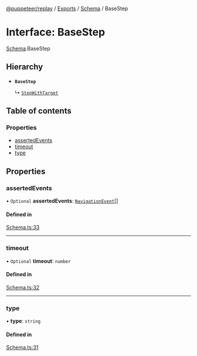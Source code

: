 [@puppeteer/replay](../README.md) / [Exports](../modules.md) / [Schema](../modules/Schema.md) / BaseStep

# Interface: BaseStep

[Schema](../modules/Schema.md).BaseStep

## Hierarchy

- **`BaseStep`**

  ↳ [`StepWithTarget`](Schema.StepWithTarget.md)

## Table of contents

### Properties

- [assertedEvents](Schema.BaseStep.md#assertedevents)
- [timeout](Schema.BaseStep.md#timeout)
- [type](Schema.BaseStep.md#type)

## Properties

### assertedEvents

• `Optional` **assertedEvents**: [`NavigationEvent`](Schema.NavigationEvent.md)[]

#### Defined in

[Schema.ts:33](https://github.com/puppeteer/replay/blob/5cee7ef/src/Schema.ts#L33)

___

### timeout

• `Optional` **timeout**: `number`

#### Defined in

[Schema.ts:32](https://github.com/puppeteer/replay/blob/5cee7ef/src/Schema.ts#L32)

___

### type

• **type**: `string`

#### Defined in

[Schema.ts:31](https://github.com/puppeteer/replay/blob/5cee7ef/src/Schema.ts#L31)
